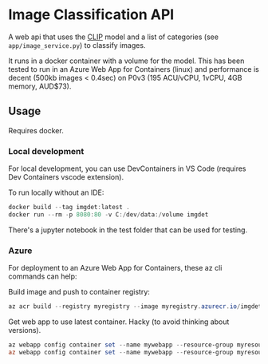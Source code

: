 # Image Classification API

A web api that uses the [CLIP](https://github.com/openai/CLIP) model and a list of categories (see `app/image_service.py`) to classify images.

It runs in a docker container with a volume for the model. This has been tested to run in an Azure Web App for Containers (linux) and performance is decent (500kb images < 0.4sec) on P0v3 (195 ACU/vCPU, 1vCPU, 4GB memory, AUD$73).

## Usage

Requires docker.

### Local development
For local development, you can use DevContainers in VS Code (requires Dev Containers vscode extension).

To run locally without an IDE:
```powershell
docker build --tag imgdet:latest .
docker run --rm -p 8080:80 -v C:/dev/data:/volume imgdet
```

There's a jupyter notebook in the test folder that can be used for testing.

### Azure
For deployment to an Azure Web App for Containers, these az cli commands can help:

Build image and push to container registry:
```powershell
az acr build --registry myregistry --image myregistry.azurecr.io/imgdet:latest .
```

Get web app to use latest container. Hacky (to avoid thinking about versions).
```powershell
az webapp config container set --name mywebapp --resource-group myresourcegroup --container-image-name myregistry.azurecr.io/imgdet:0.0.999
az webapp config container set --name mywebapp --resource-group myresourcegroup --container-image-name myregistry.azurecr.io/imgdet:latest
```